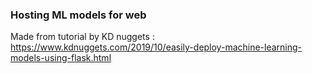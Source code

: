 ### Hosting ML models for web

Made from tutorial by KD nuggets : https://www.kdnuggets.com/2019/10/easily-deploy-machine-learning-models-using-flask.html